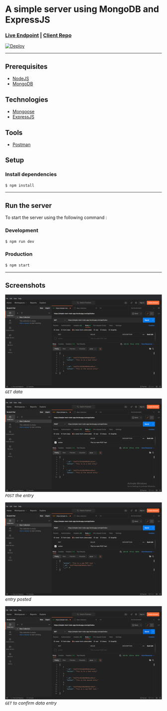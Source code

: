 A simple server using MongoDB and ExpressJS
==============
### [Live Endpoint](https://simple-mern-todo-app.herokuapp.com/api/todos) | [Client Repo](https://github.com/Finneasles/simple-mern-todo-app-client)

[![Deploy](https://www.herokucdn.com/deploy/button.svg)](https://heroku.com/deploy) 

---
 
## Prerequisites 
*    [NodeJS](https://nodejs.org/en/)
*    [MongoDB](https://www.mongodb.com/atlas/database)

## Technologies 
*    [Mongoose](https://www.npmjs.com/package/mongoose)
*    [ExpressJS](https://expressjs.com/)


## Tools
*    [Postman](https://www.postman.com/downloads/)


## Setup 
### Install dependencies 
``` bash
$ npm install
```
 
---

## Run the server
To start the server using the following command :

### Development
``` bash
$ npm run dev
```

### Production
``` bash
$ npm start
```

 
---

## Screenshots 

![Get data screenshot](./screenshots/screenshot-1-img.png)
*`GET` data*


![Post screenshot](./screenshots/screenshot-2-img.png)
*`POST` the entry*


![Entry results screenshot](./screenshots/screenshot-3-img.png)
*entry posted*


![Confirmation get screenshot](./screenshots/screenshot-4-img.png)
*`GET` to confirm data entry*

